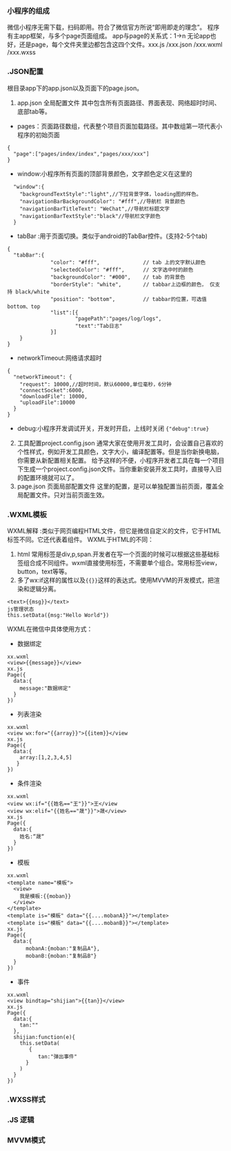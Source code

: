 ### 小程序的组成
微信小程序无需下载，扫码即用。符合了微信官方所说“即用即走的理念”。
程序有主app框架，与多个page页面组成。
app与page的关系式：1->n 
无论app也好，还是page，每个文件夹里边都包含这四个文件。xxx.js /xxx.json /xxx.wxml /xxx.wxss

### .JSON配置
根目录app下的app.json以及页面下的page.json。
1. app.json 全局配置文件
其中包含所有页面路径、界面表现、网络超时时间、底部tab等。
- pages：页面路径数组，代表整个项目页面加载路径。其中数组第一项代表小程序的初始页面
```
{
  "page":["pages/index/index","pages/xxx/xxx"]
}
```
- window:小程序所有页面的顶部背景颜色，文字颜色定义在这里的
```
  "window":{
    "backgroundTextStyle":"light",//下拉背景字体，loading图的样色。
    "navigationBarBackgroundColor": "#fff",//导航栏 背景颜色
    "navigationBarTitleText": "WeChat",//导航栏标题文字
    "navigationBarTextStyle":"black"//导航栏文字颜色
  }
```
- tabBar :用于页面切换。类似于android的TabBar控件。(支持2-5个tab)
```
{
  "tabBar":{
              "color": "#fff",              // tab 上的文字默认颜色
              "selectedColor": "#fff",      // 文字选中时的颜色
              "backgroundColor": "#000",    // tab 的背景色
              "borderStyle": "white",       // tabbar上边框的颜色， 仅支持 black/white
              "position": "bottom",         // tabbar的位置，可选值 bottom、top
              "list":[{
                      "pagePath":"pages/log/logs",
                      "text":"Tab日志"
              }]
    }
}
```
- networkTimeout:网络请求超时
```
{
  "networkTimeout": {
    "request": 10000,//超时时间，默认60000,单位毫秒，6分钟
    "connectSocket":6000,
    "downloadFile": 10000,
    "uploadFile":10000
  }
}
```
- debug:小程序开发调试开关，开发时开启，上线时关闭
`{"debug":true}`
2. 工具配置project.config.json
通常大家在使用开发工具时，会设置自己喜欢的个性样式，例如开发工具颜色，文字大小，编译配置等。但是当你新换电脑，你需要从新配置相关配置。
给予这样的不便，小程序开发者工具在每一个项目下生成一个project.config.json文件。当你重新安装开发工具时，直接导入旧的配置环境就可以了。
3. page.json 页面局部配置文件
这里的配置，是可以单独配置当前页面，覆盖全局配置文件。只对当前页面生效。

### .WXML模板
WXML解释 :类似于网页编程HTML文件，但它是微信自定义的文件，它于HTML标签不同。它还代表着组件。
WXML于HTML的不同：
1. html 常用标签是div,p,span.开发者在写一个页面的时候可以根据这些基础标签组合成不同组件。wxml直接使用标签，不需要单个组合。常用标签view，button，text等等。
2. 多了wx:if这样的属性以及`{{}}`这样的表达式。使用MVVM的开发模式，把渲染和逻辑分离。
```
<text>{{msg}}</text>
js管理状态
this.setData({msg:"Hello World"})
```
WXML在微信中具体使用方式：
- 数据绑定

```
xx.wxml
<view>{{message}}</view>
xx.js
Page({
  data:{
    message:"数据绑定"
  }
})
```

- 列表渲染
```
xx.wxml
<view wx:for="{{array}}">{{item}}</view
xx.js
Page({
  data:{
    array:[1,2,3,4,5]
   }
})
```
- 条件渲染
```
xx.wxml
<view wx:if="{{姓名=="王"}}">王</view
<view wx:elif="{{姓名=="晟"}}">晟</view>
xx.js
Page({
  data:{
    姓名:“晟“
  }
})
```
- 模板
```
xx.wxml
<template name="模板">
  <view>
    我是模板:{{moban}}
  </view>
</template>
<template is="模板" data="{{....mobanA}}"></template>
<template is="模板" data="{{....mobanB}}"></template>
xx.js
Page({
  data:{
      mobanA:{moban:"复制品A"},
      mobanB:{moban:"复制品B"}
  }
})
```
- 事件
```
xx.wxml
<view bindtap="shijian">{{tan}}</view>
xx.js
Page({
  data:{
    tan:""
  },
  shijian:function(e){
    this.setData(
       {
          tan:"弹出事件"
      }
    )
  }
})

```


### .WXSS样式
### .JS       逻辑
### MVVM模式
